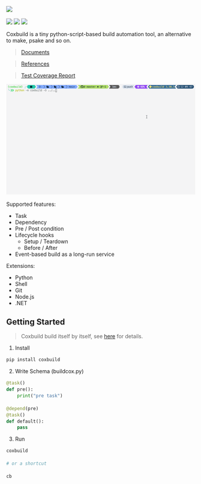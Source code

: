 ![](https://socialify.git.ci/StardustDL/coxbuild/image?description=1&font=Bitter&forks=1&issues=1&language=1&owner=1&pulls=1&stargazers=1&theme=Light)

![](https://github.com/StardustDL/coxbuild/workflows/CI/badge.svg) ![](https://img.shields.io/github/license/StardustDL/coxbuild.svg) [![](https://img.shields.io/pypi/dm/coxbuild)](https://pypi.org/project/coxbuild/)

Coxbuild is a tiny python-script-based build automation tool, an alternative to make, psake and so on.

> [Documents](https://stardustdl.github.io/coxbuild/)

> [References](https://stardustdl.github.io/coxbuild/api/)

> [Test Coverage Report](https://stardustdl.github.io/coxbuild/cov/)

![](https://raw.githubusercontent.com/StardustDL/coxbuild/master/docs/assets/images/demo.gif)

Supported features:

- Task
- Dependency
- Pre / Post condition
- Lifecycle hooks
  - Setup / Teardown
  - Before / After
- Event-based build as a long-run service

Extensions:

- Python
- Shell
- Git
- Node.js
- .NET

## Getting Started

> Coxbuild build itself by itself, see [here](https://github.com/StardustDL/coxbuild/blob/master/buildcox.py) for details.

1. Install

```sh
pip install coxbuild
```

2. Write Schema (buildcox.py)

```python
@task()
def pre():
    print("pre task")

@depend(pre)
@task()
def default():
    pass
```

3. Run

```sh
coxbuild

# or a shortcut

cb
```
